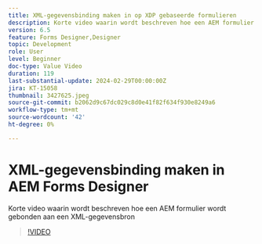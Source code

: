 ```yaml
---
title: XML-gegevensbinding maken in op XDP gebaseerde formulieren
description: Korte video waarin wordt beschreven hoe een AEM formulier wordt gebonden aan een XML-gegevensbron
version: 6.5
feature: Forms Designer,Designer
topic: Development
role: User
level: Beginner
doc-type: Value Video
duration: 119
last-substantial-update: 2024-02-29T00:00:00Z
jira: KT-15058
thumbnail: 3427625.jpeg
source-git-commit: b2062d9c67dc029c8d0e41f82f634f930e8249a6
workflow-type: tm+mt
source-wordcount: '42'
ht-degree: 0%

---
```



# XML-gegevensbinding maken in AEM Forms Designer

Korte video waarin wordt beschreven hoe een AEM formulier wordt gebonden aan een XML-gegevensbron

>[!VIDEO](https://video.tv.adobe.com/v/3427625/?learn=on)
